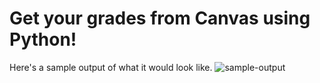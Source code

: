 # Get your grades from Canvas using Python!

Here's a sample output of what it would look like.
![sample-output](https://user-images.githubusercontent.com/88403902/195489831-8fdaf063-c0af-4c70-8511-03a7ab06a30a.jpg)
